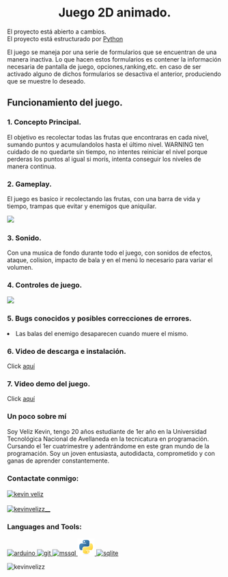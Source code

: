 <h1 align="center">Juego 2D animado.</h1>


El proyecto está abierto a cambios.</br>
El proyecto está estructurado por [Python](https://www.python.org/ "Python")


El juego se maneja por una serie de formularios que se encuentran de una manera inactiva. Lo que hacen estos formularios es contener la información necesaria de pantalla de juego, opciones,ranking,etc. en caso de ser activado alguno de dichos formularios se desactiva el anterior, produciendo que se muestre lo deseado.

<h2>Funcionamiento del juego.</h2>
<h3>1.  Concepto Principal.</h3>

El objetivo es recolectar todas las frutas que encontraras en cada nivel, sumando puntos y acumulandolos hasta el último nivel. WARNING ten cuidado de no quedarte sin tiempo, no intentes reiniciar el nivel porque perderas los puntos al igual si morís, intenta conseguir los niveles de manera continua.

<h3>2. Gameplay.</h3>
El juego es basico ir recolectando las frutas, con una barra de vida y tiempo, trampas que evitar y enemigos que aniquilar. 

![](https://cdn.discordapp.com/attachments/1004735676954193921/1051711511053205584/gameplay.png)

<h3>3. Sonido.</h3>
Con una musica de fondo durante todo el juego, con sonidos de efectos, ataque, colision, impacto de bala y en el menú lo necesario para variar el volumen.

<h3>4. Controles de juego.</h3>

![](https://cdn.discordapp.com/attachments/1004735676954193921/1051230371053830194/controles_player.png)

<h3>5. Bugs conocidos y posibles correcciones de errores.</h3>
<li>Las balas del enemigo desaparecen cuando muere el mismo.</li>

<h3>6. Video de descarga e instalación.</h3>

Click [aquí](https://youtu.be/gRpY-ty3alU "aquí")

<h3>7. Video demo del juego.</h3>

Click [aquí](https://youtu.be/nsyVsz9-LiU "aquí")


<h3>Un poco sobre mí</h3>
Soy Veliz Kevin, tengo 20 años estudiante de 1er año en la Universidad Tecnológica Nacional de Avellaneda en la tecnicatura en programación. Cursando el 1er cuatrimestre y adentrándome en este gran mundo de la programación. 
Soy un joven entusiasta, autodidacta, comprometido y con ganas de aprender constantemente.

<h3 align="left">Contactate conmigo:</h3>
<p align="left">
<a href="https://linkedin.com/in/kevin-veliz-2a5220200/" target="blank"><img align="center" src="https://raw.githubusercontent.com/rahuldkjain/github-profile-readme-generator/master/src/images/icons/Social/linked-in-alt.svg" alt="kevin veliz" height="30" width="40" /><br></a>
</br>
<a href="https://instagram.com/kevinvelizz__" target="blank"><img align="center" src="https://raw.githubusercontent.com/rahuldkjain/github-profile-readme-generator/master/src/images/icons/Social/instagram.svg" alt="kevinvelizz__" height="30" width="40" /></a>
</p>

<h3 align="left">Languages and Tools:</h3>
<p align="left"> <a href="https://www.arduino.cc/" target="_blank" rel="noreferrer"> <img src="https://cdn.worldvectorlogo.com/logos/arduino-1.svg" alt="arduino" width="40" height="40"/> </a> <a href="https://git-scm.com/" target="_blank" rel="noreferrer"> <img src="https://www.vectorlogo.zone/logos/git-scm/git-scm-icon.svg" alt="git" width="40" height="40"/> </a> <a href="https://www.microsoft.com/en-us/sql-server" target="_blank" rel="noreferrer"> <img src="https://www.svgrepo.com/show/303229/microsoft-sql-server-logo.svg" alt="mssql" width="40" height="40"/> </a> <a href="https://www.python.org" target="_blank" rel="noreferrer"> <img src="https://raw.githubusercontent.com/devicons/devicon/master/icons/python/python-original.svg" alt="python" width="40" height="40"/> </a> <a href="https://www.sqlite.org/" target="_blank" rel="noreferrer"> <img src="https://www.vectorlogo.zone/logos/sqlite/sqlite-icon.svg" alt="sqlite" width="40" height="40"/> </a> </p>

<p><img align="center" src="https://github-readme-stats.vercel.app/api/top-langs?username=kevinvelizz&show_icons=true&locale=en&layout=compact" alt="kevinvelizz" /></p>